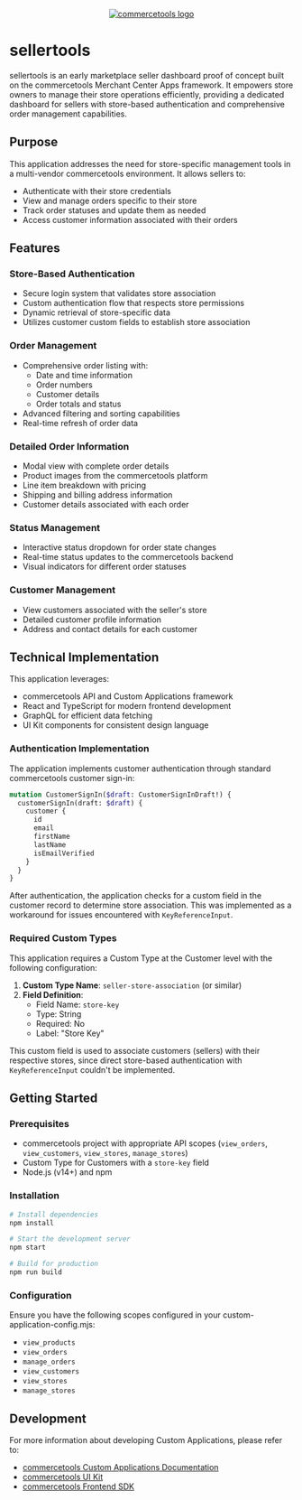 <p align="center">
  <a href="https://commercetools.com/">
    <img alt="commercetools logo" src="https://unpkg.com/@commercetools-frontend/assets/logos/commercetools_primary-logo_horizontal_RGB.png">
  </a>
</p>

# sellertools

sellertools is an early marketplace seller dashboard proof of concept built on the commercetools Merchant Center Apps framework. It empowers store owners to manage their store operations efficiently, providing a dedicated dashboard for sellers with store-based authentication and comprehensive order management capabilities.

## Purpose

This application addresses the need for store-specific management tools in a multi-vendor commercetools environment. It allows sellers to:

- Authenticate with their store credentials
- View and manage orders specific to their store
- Track order statuses and update them as needed
- Access customer information associated with their orders

## Features

### Store-Based Authentication
- Secure login system that validates store association
- Custom authentication flow that respects store permissions
- Dynamic retrieval of store-specific data
- Utilizes customer custom fields to establish store association

### Order Management
- Comprehensive order listing with:
  - Date and time information
  - Order numbers
  - Customer details
  - Order totals and status
- Advanced filtering and sorting capabilities
- Real-time refresh of order data

### Detailed Order Information
- Modal view with complete order details
- Product images from the commercetools platform
- Line item breakdown with pricing
- Shipping and billing address information
- Customer details associated with each order

### Status Management
- Interactive status dropdown for order state changes
- Real-time status updates to the commercetools backend
- Visual indicators for different order statuses

### Customer Management
- View customers associated with the seller's store
- Detailed customer profile information
- Address and contact details for each customer

## Technical Implementation

This application leverages:
- commercetools API and Custom Applications framework
- React and TypeScript for modern frontend development
- GraphQL for efficient data fetching
- UI Kit components for consistent design language

### Authentication Implementation
The application implements customer authentication through standard commercetools customer sign-in:

```graphql
mutation CustomerSignIn($draft: CustomerSignInDraft!) {
  customerSignIn(draft: $draft) {
    customer {
      id
      email
      firstName
      lastName
      isEmailVerified
    }
  }
}
```

After authentication, the application checks for a custom field in the customer record to determine store association. This was implemented as a workaround for issues encountered with `KeyReferenceInput`.

### Required Custom Types

This application requires a Custom Type at the Customer level with the following configuration:

1. **Custom Type Name**: `seller-store-association` (or similar)
2. **Field Definition**:
   - Field Name: `store-key`
   - Type: String
   - Required: No
   - Label: "Store Key"

This custom field is used to associate customers (sellers) with their respective stores, since direct store-based authentication with `KeyReferenceInput` couldn't be implemented.

## Getting Started

### Prerequisites
- commercetools project with appropriate API scopes (`view_orders`, `view_customers`, `view_stores`, `manage_stores`)
- Custom Type for Customers with a `store-key` field
- Node.js (v14+) and npm

### Installation

```bash
# Install dependencies
npm install

# Start the development server
npm start

# Build for production
npm run build
```

### Configuration

Ensure you have the following scopes configured in your custom-application-config.mjs:
- `view_products`
- `view_orders`
- `manage_orders`
- `view_customers`
- `view_stores`
- `manage_stores`

## Development

For more information about developing Custom Applications, please refer to:
- [commercetools Custom Applications Documentation](https://docs.commercetools.com/merchant-center-customizations/custom-applications)
- [commercetools UI Kit](https://uikit.commercetools.com/)
- [commercetools Frontend SDK](https://docs.commercetools.com/merchant-center-customizations)
